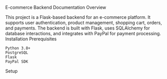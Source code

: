E-commerce Backend Documentation
Overview

This project is a Flask-based backend for an e-commerce platform. It supports user authentication, product management, shopping cart, orders, and payments. The backend is built with Flask, uses SQLAlchemy for database interactions, and integrates with PayPal for payment processing.
Installation
Prerequisites

    Python 3.8+
    PostgreSQL
    Flask
    PayPal SDK

Setup
